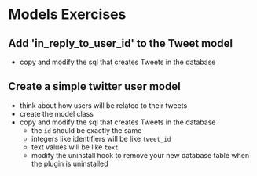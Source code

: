 # Models Exercises

## Add 'in_reply_to_user_id' to the Tweet model
* copy and modify the sql that creates Tweets in the database

## Create a simple twitter user model
* think about how users will be related to their tweets
* create the model class
* copy and modify the sql that creates Tweets in the database
    * the `id` should be exactly the same
    * integers like identifiers will be like `tweet_id`
    * text values will be like `text`
    * modify the uninstall hook to remove your new database table when the plugin is uninstalled

